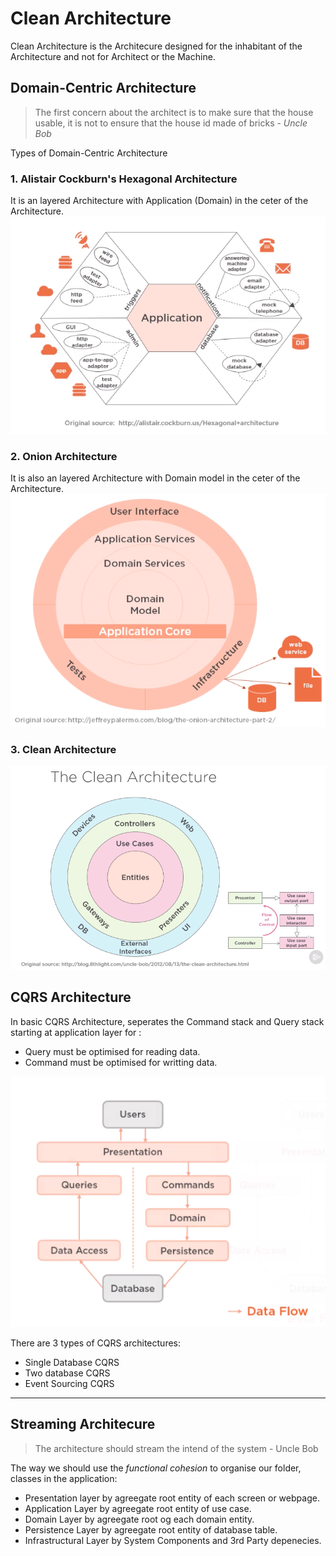 # Clean Architecture
Clean Architecture is the Architecure designed for the inhabitant of the Architecture and not for Architect or the Machine.

## Domain-Centric Architecture
> The first concern about the architect is to make sure that the house usable, it is not to ensure that the house id made of bricks - *Uncle Bob*

Types of Domain-Centric Architecture
### 1. Alistair Cockburn's Hexagonal Architecture
It is an layered Architecture with Application (Domain) in the ceter of the Architecture.
![alt text](https://github.com/milindchavan12/DomainDriven/blob/master/assets/Hexagonal.png)

### 2. Onion Architecture
It is also an layered Architecture with Domain model in the ceter of the Architecture.
![alt text](https://github.com/milindchavan12/DomainDriven/blob/master/assets/Onion.png)

### 3. Clean Architecture
![alt text](https://github.com/milindchavan12/DomainDriven/blob/master/assets/Clean.png)


## CQRS Architecture
In basic CQRS Architecture, seperates the Command stack and Query stack starting at application layer for :
- Query must be optimised for reading data.
- Command must be optimised for writting data.

![alt text](https://github.com/milindchavan12/DomainDriven/blob/master/assets/cqrs.png)

There are 3 types of CQRS architectures:
- Single Database CQRS
- Two database CQRS
- Event Sourcing CQRS

----

## Streaming Architecure
> The architecture should stream the intend of the system - Uncle Bob

The way we should use the *functional cohesion* to organise our folder, classes in the application:
- Presentation layer by agreegate root entity of each screen or webpage.
- Application Layer by agreegate root entity of use case.
- Domain Layer by agreegate root og each domain entity.
- Persistence Layer by agreegate root entity of database table.
- Infrastructural Layer by System Components and 3rd Party depenecies.


